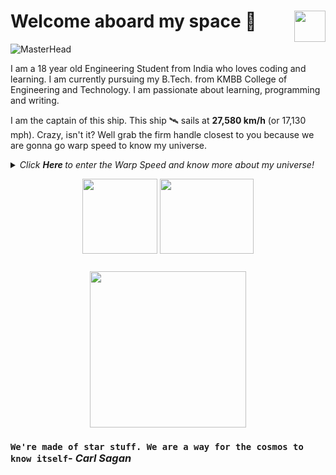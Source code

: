 # Welcome aboard my space <img align="right" src="https://media.giphy.com/media/LmNwrBhejkK9EFP504/giphy.gif" width="50" height="50" />🚀
![MasterHead](https://mir-s3-cdn-cf.behance.net/project_modules/max_1200/e8acbc120702701.60b6fbbed0e2e.gif)

I am a 18 year old Engineering Student from India who loves coding and learning. I am currently pursuing my B.Tech. from KMBB College of Engineering and Technology. I am passionate about learning, programming and writing.

I am the captain of this ship. This ship 🛰️ sails at __27,580 km/h__ (or 17,130 mph). Crazy, isn't it? Well grab the firm handle closest to you because we are gonna go warp speed to know my universe.
  
<details>
  <summary><i> Click <b> Here </b> to enter the Warp Speed and know more about my universe! </i>
<p align="center">  
  <img align="middle" src="https://media.giphy.com/media/26uf9QPzzlKPvQG5O/giphy.gif" width="120" height="120" />
  <img align="middle" src="https://media.giphy.com/media/USt6UttIL6e8hsK5Q7/giphy.gif" width="150" height="120" /> 
</p> </summary>  




<p align="center">
  <img align="right" src="https://media.giphy.com/media/j2NDJZct5aXPzQItQ9/giphy.gif" width="300" height="300" />
</p>

- 🌌 - Currently pursuing a Bachelor of Technology (B. Tech.) in Computer Science and Engineering at [KMBB College of Engineering and Technology, Khordha](https://www.kmbb.in).
- 🔭 I’m currently learning __Cyber Security__
- 👯 I’m looking to collaborate on any projects related to (but not limited to) Automation and Scripting, Desktop Application Development, and Game Development
- ✨ Pronouns: He/him
- 🛸 Fun fact: I can code without coffee
- 🎼 Hobbies: [Writing blogs](https://medium.com/@sayampradhan) (AI, Knowledge, Experience, etc.), watching Anime, connecting with people, photography and learning new things

![Sayam's github stats](https://github-readme-stats.vercel.app/api?username=sayampradhan&show_icons=true&hide_border=true)

We have sped and warped through my universe. Want to unveil your own universe? Contact me at: <a href="https://www.linkedin.com/in/sayam-pradhan">
  <img align="right" alt="LinkedIn" width="30px" src="https://cdn.jsdelivr.net/npm/simple-icons@3.1.0/icons/linkedin.svg" />
</a>
<a href="https://medium.com/@sayampradhan">
  <img align="right" alt="Twitter" width="30px" src="https://cdn.jsdelivr.net/npm/simple-icons@3.1.0/icons/medium.svg" />
</a>
<a href="mailto:sayam@duck.com">
  <img align="right" alt="Gmail" width="30px" src="https://cdn.jsdelivr.net/npm/simple-icons@3.1.0/icons/gmail.svg" />
</a>
</details>

<p align="center">
<img align="middle" src="https://media.giphy.com/media/26AHqZycSplGWWPAI/giphy.gif" width="250" height="250" />
</p>

### `We're made of star stuff. We are a way for the cosmos to know itself`- _Carl Sagan_

